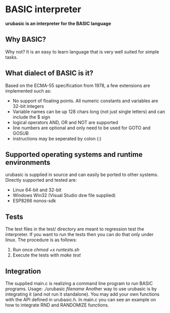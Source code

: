 # BASIC interpreter

**urubasic is an interpreter for the BASIC language**

## Why BASIC?

Why not? It is an easy to learn language that is very well suited for simple tasks.

## What dialect of BASIC is it?

Based on the ECMA-55 specification from 1978, a few extensions are implemented such as:
- No support of floating points. All numeric constants and variables are 32-bit integers
- Variable names can be up 128 chars long (not just single letters) and can include the $ sign
- logical operators AND, OR and NOT are supported
- line numbers are optional and only need to be used for GOTO and GOSUB
- instructions may be seperated by colon (:)

## Supported operating systems and runtime environments

urubasic is supplied in source and can easily be ported to other systems. Directly supported and tested are:
- Linux 64-bit and 32-bit
- Windows Win32 (Visual Studio dsw file supplied)
- ESP8266 nonos-sdk

## Tests

The test files in the test/ directory are meant to regression test the interpreter. If you want to run the tests then you can do that only under linux. The procedure is as follows: 
1) Run once *chmod +x runtests.sh*
2) Execute the tests with *make test*

## Integration

The supplied main.c is realizing a command line program to run BASIC programs. Usage: ./urubasic *filename*
Another way to use urubasic is by integrating it (and not run it standalone). You may add your own functions with the API defined in urubasic.h. In main.c you can see an example on how to integrate RND and RANDOMIZE functions.
